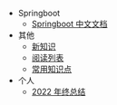 <!-- _sidebar.md -->
<!-- 侧边导航栏 -->

* Springboot
    * [Springboot 中文文档](/document/spring/Spring中文文档.md)
* 其他
    * [新知识](/document/page1/新知识.md)
    * [阅读列表](/document/other/阅读列表.md)
    * [常用知识点](/document/other/常用知识点.md)
* 个人
    * [2022 年终总结](/document/life/2022年终总结.md)
